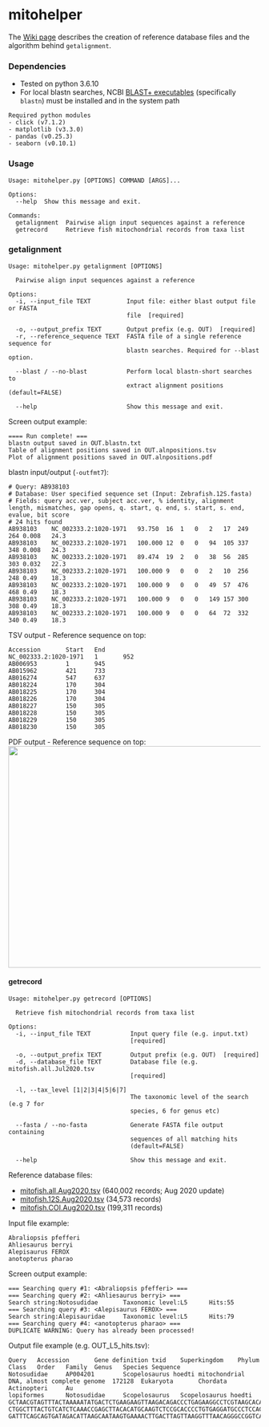 # mitohelper

The [Wiki page](https://github.com/shenjean/mitohelper/wiki/) describes the creation of reference database files and the algorithm behind `getalignment`.

### Dependencies
- Tested on python 3.6.10
- For local blastn searches, NCBI [BLAST+ executables](https://blast.ncbi.nlm.nih.gov/Blast.cgi?CMD=Web&PAGE_TYPE=BlastDocs&DOC_TYPE=Download) (specifically `blastn`) must be installed and in the system path
```
Required python modules
- click (v7.1.2)
- matplotlib (v3.3.0)
- pandas (v0.25.3)
- seaborn (v0.10.1)
```
### Usage
```
Usage: mitohelper.py [OPTIONS] COMMAND [ARGS]...

Options:
  --help  Show this message and exit.

Commands:
  getalignment  Pairwise align input sequences against a reference
  getrecord     Retrieve fish mitochondrial records from taxa list
```
### getalignment
```
Usage: mitohelper.py getalignment [OPTIONS]

  Pairwise align input sequences against a reference

Options:
  -i, --input_file TEXT          Input file: either blast output file or FASTA
                                 file  [required]

  -o, --output_prefix TEXT       Output prefix (e.g. OUT)  [required]
  -r, --reference_sequence TEXT  FASTA file of a single reference sequence for
                                 blastn searches. Required for --blast option.

  --blast / --no-blast           Perform local blastn-short searches to
                                 extract alignment positions (default=FALSE)

  --help                         Show this message and exit.
```
Screen output example:
```
==== Run complete! ===
blastn output saved in OUT.blastn.txt
Table of alignment positions saved in OUT.alnpositions.tsv
Plot of alignment positions saved in OUT.alnpositions.pdf
```
blastn input/output (```-outfmt7```):
```
# Query: AB938103
# Database: User specified sequence set (Input: Zebrafish.12S.fasta)
# Fields: query acc.ver, subject acc.ver, % identity, alignment length, mismatches, gap opens, q. start, q. end, s. start, s. end, evalue, bit score
# 24 hits found
AB938103	NC_002333.2:1020-1971	93.750	16	1	0	2	17	249	264	0.008	24.3
AB938103	NC_002333.2:1020-1971	100.000	12	0	0	94	105	337	348	0.008	24.3
AB938103	NC_002333.2:1020-1971	89.474	19	2	0	38	56	285	303	0.032	22.3
AB938103	NC_002333.2:1020-1971	100.000	9	0	0	2	10	256	248	0.49	18.3
AB938103	NC_002333.2:1020-1971	100.000	9	0	0	49	57	476	468	0.49	18.3
AB938103	NC_002333.2:1020-1971	100.000	9	0	0	149	157	300	308	0.49	18.3
AB938103	NC_002333.2:1020-1971	100.000	9	0	0	64	72	332	340	0.49	18.3
```
TSV output - Reference sequence on top:
```
Accession       Start   End
NC_002333.2:1020-1971   1       952
AB006953        1       945
AB015962        421     733
AB016274        547     637
AB018224        170     304
AB018225        170     304
AB018226        170     304
AB018227        150     305
AB018228        150     305
AB018229        150     305
AB018230        150     305
```
PDF output - Reference sequence on top:
<img src="https://github.com/shenjean/mitohelper/blob/master/getalignment.sample.output.png" width="716" height="442">

#### getrecord
```
Usage: mitohelper.py getrecord [OPTIONS]

  Retrieve fish mitochondrial records from taxa list

Options:
  -i, --input_file TEXT           Input query file (e.g. input.txt)
                                  [required]

  -o, --output_prefix TEXT        Output prefix (e.g. OUT)  [required]
  -d, --database_file TEXT        Database file (e.g. mitofish.all.Jul2020.tsv
                                  [required]

  -l, --tax_level [1|2|3|4|5|6|7]
                                  The taxonomic level of the search (e.g 7 for
                                  species, 6 for genus etc)

  --fasta / --no-fasta            Generate FASTA file output containing
                                  sequences of all matching hits
                                  (default=FALSE)

  --help                          Show this message and exit.
```
Reference database files:
- [mitofish.all.Aug2020.tsv](https://drive.google.com/uc?export=download&id=1VKVOpi3g13fm2g6s0-OedKHpNQf4dDNy) (640,002 records; Aug 2020 update)
- [mitofish.12S.Aug2020.tsv](https://drive.google.com/uc?export=download&id=1VCoWikJHsHJIrQdb5IZfNIoqtMjgC3Td) (34,573 records)
- [mitofish.COI.Aug2020.tsv](https://drive.google.com/uc?export=download&id=1VQuOkz8wGEli0C9uIChpJ9pDydcOSvBA) (199,311 records)

Input file example: 
```
Abraliopsis pfefferi
Ahliesaurus berryi
Alepisaurus FEROX
anotopterus pharao
```
Screen output example:
```
=== Searching query #1: <Abraliopsis pfefferi> ===
=== Searching query #2: <Ahliesaurus berryi> ===
Search string:Notosudidae       Taxonomic level:L5      Hits:55
=== Searching query #3: <Alepisaurus FEROX> ===
Search string:Alepisauridae     Taxonomic level:L5      Hits:79
=== Searching query #4: <anotopterus pharao> ===
DUPLICATE WARNING: Query has already been processed!
```
Output file example (e.g. OUT_L5_hits.tsv):
```
Query   Accession       Gene definition txid    Superkingdom    Phylum  Class   Order   Family  Genus   Species Sequence
Notosudidae     AP004201        Scopelosaurus hoedti mitochondrial DNA, almost complete genome  172128  Eukaryota       Chordata        Actinopteri     Au
lopiformes      Notosudidae     Scopelosaurus   Scopelosaurus hoedti    GCTAACGTAGTTTACTAAAAATATGACTCTGAAGAAGTTAAGACAGACCCTGAGAAGGCCTCGTAAGCACAAAAGCTTGGTC
CTGGCTTTACTGTCATCTCAAACCGAGCTTACACATGCAAGTCTCCGCACCCCTGTGAGGATGCCCTCCACCCTCCTTTCCGGAAACGAGGAGCCGGTATCAGGCACGCCTATCAAGGCAGCCCAAAACACCTTGCTCAGCCACACCCCCAAGG
GATTTCAGCAGTGATAGACATTAAGCAATAAGTGAAAACTTGACTTAGTTAAGGTTTAACAGGGCCGGTCAACCTCGTGCCAGCCGCCGCGGT
```
